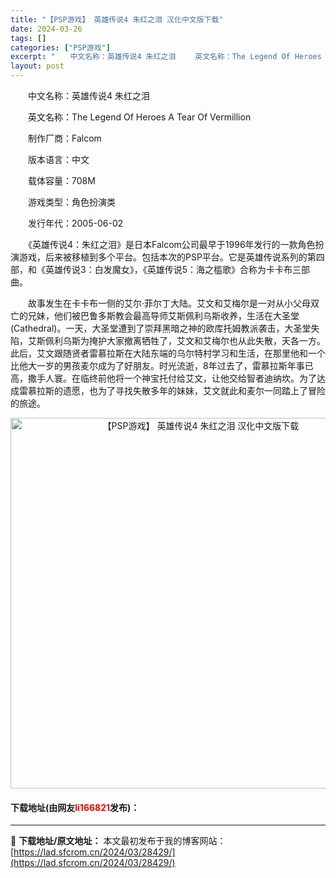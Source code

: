 ```yaml
---
title: "【PSP游戏】 英雄传说4 朱红之泪 汉化中文版下载"
date: 2024-03-26
tags: []
categories: ["PSP游戏"]
excerpt: "　　中文名称：英雄传说4 朱红之泪 　　英文名称：The Legend Of Heroes A Tear Of Vermillion 　　制作厂商：Falcom 　　版本语言：中文 　　载体容量：708M 　　游戏类型：角色扮演类 　　发行年代：2005-06-02 　　《英雄传说4：朱红之泪》是日&hellip;"
layout: post
---
```


 <p>　　中文名称：英雄传说4 朱红之泪</p> <p>　　英文名称：The Legend Of Heroes A Tear Of Vermillion</p> <p>　　制作厂商：Falcom</p> <p>　　版本语言：中文</p> <p>　　载体容量：708M</p> <p>　　游戏类型：角色扮演类</p> <p>　　发行年代：2005-06-02</p> <p>　　《英雄传说4：朱红之泪》是日本Falcom公司最早于1996年发行的一款角色扮演游戏，后来被移植到多个平台。包括本次的PSP平台。它是英雄传说系列的第四部，和《英雄传说3：白发魔女》，《英雄传说5：海之槛歌》合称为卡卡布三部曲。</p> <p>　　故事发生在卡卡布一侧的艾尔&middot;菲尔丁大陆。艾文和艾梅尔是一对从小父母双亡的兄妹，他们被巴鲁多斯教会最高导师艾斯佩利乌斯收养，生活在大圣堂(Cathedral)。一天，大圣堂遭到了崇拜黑暗之神的欧库托姆教派袭击，大圣堂失陷，艾斯佩利乌斯为掩护大家撤离牺牲了，艾文和艾梅尔也从此失散，天各一方。此后，艾文跟随贤者雷慕拉斯在大陆东端的乌尔特村学习和生活，在那里他和一个比他大一岁的男孩麦尔成为了好朋友。时光流逝，8年过去了，雷慕拉斯年事已高，撒手人寰。在临终前他将一个神宝托付给艾文，让他交给智者迪纳坎。为了达成雷慕拉斯的遗愿，也为了寻找失散多年的妹妹，艾文就此和麦尔一同踏上了冒险的旅途。</p> <p align="center"><img align="" border="0" src="https://lad.sfcrom.cn/wp-content/uploads/2024/03/20240325_6601aaca75c03.jpg" width="593" alt="【PSP游戏】 英雄传说4 朱红之泪 汉化中文版下载" /></p> <p><h4>下载地址(由网友<font color="red">li166821</font>发布)：</h4></p> 

---
📖 **下载地址/原文地址：** 本文最初发布于我的博客网站：[https://lad.sfcrom.cn/2024/03/28429/](https://lad.sfcrom.cn/2024/03/28429/)
